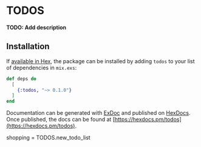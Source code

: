 # TODOS

**TODO: Add description**

## Installation

If [available in Hex](https://hex.pm/docs/publish), the package can be installed
by adding `todos` to your list of dependencies in `mix.exs`:

```elixir
def deps do
  [
    {:todos, "~> 0.1.0"}
  ]
end
```

Documentation can be generated with [ExDoc](https://github.com/elixir-lang/ex_doc)
and published on [HexDocs](https://hexdocs.pm). Once published, the docs can
be found at [https://hexdocs.pm/todos](https://hexdocs.pm/todos).

shopping = TODOS.new_todo_list
